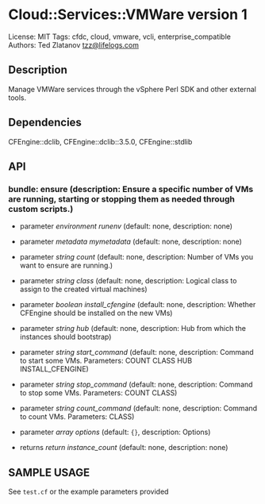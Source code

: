 # Cloud::Services::VMWare version 1

License: MIT
Tags: cfdc, cloud, vmware, vcli, enterprise_compatible
Authors: Ted Zlatanov <tzz@lifelogs.com>

## Description
Manage VMWare services through the vSphere Perl SDK and other external tools.

## Dependencies
CFEngine::dclib, CFEngine::dclib::3.5.0, CFEngine::stdlib

## API
### bundle: ensure (description: Ensure a specific number of VMs are running, starting or stopping them as needed through custom scripts.)
* parameter _environment_ *runenv* (default: none, description: none)

* parameter _metadata_ *mymetadata* (default: none, description: none)

* parameter _string_ *count* (default: none, description: Number of VMs you want to ensure are running.)

* parameter _string_ *class* (default: none, description: Logical class to assign to the created virtual machines)

* parameter _boolean_ *install_cfengine* (default: none, description: Whether CFEngine should be installed on the new VMs)

* parameter _string_ *hub* (default: none, description: Hub from which the instances should bootstrap)

* parameter _string_ *start_command* (default: none, description: Command to start some VMs.  Parameters: COUNT CLASS HUB INSTALL_CFENGINE)

* parameter _string_ *stop_command* (default: none, description: Command to stop some VMs.  Parameters: COUNT CLASS)

* parameter _string_ *count_command* (default: none, description: Command to count VMs.  Parameters: CLASS)

* parameter _array_ *options* (default: `{}`, description: Options)

* returns _return_ *instance_count* (default: none, description: none)


## SAMPLE USAGE
See `test.cf` or the example parameters provided

